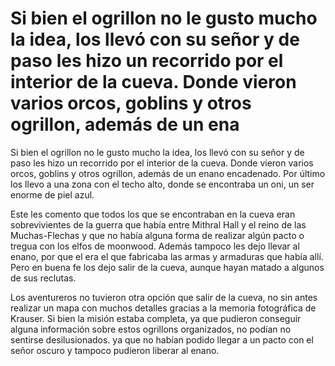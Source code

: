 # Si bien el ogrillon no le gusto mucho la idea, los llevó con su señor y de paso les hizo un recorrido por el interior de la cueva. Donde vieron varios orcos, goblins y otros ogrillon, además de un ena

Si bien el ogrillon no le gusto mucho la idea, los llevó con su señor y de paso les hizo un recorrido por el interior de la cueva. Donde vieron varios orcos, goblins y otros ogrillon, además de un enano encadenado. Por último los llevo a una zona con el techo alto, donde se encontraba un oni, un ser enorme de piel azul. 

Este les comento que todos los que se encontraban en la cueva eran sobrevivientes de la guerra que había entre Mithral Hall y el reino de las Muchas-Flechas y que no había alguna forma de realizar algún pacto o tregua con los elfos de moonwood. Además tampoco les dejo llevar al enano, por que el era el que fabricaba las armas y armaduras que había allí. Pero en buena fe los dejo salir de la cueva, aunque hayan matado a algunos de sus reclutas.

Los aventureros no tuvieron otra opción que salir de la cueva, no sin antes realizar un mapa con muchos detalles gracias a la memoria fotográfica de Krauser. Si bien la misión estaba completa, ya que pudieron conseguir alguna información sobre estos ogrillons organizados, no podían no sentirse desilusionados. ya que no habían podido llegar a un pacto con el señor oscuro y tampoco pudieron liberar al enano.

